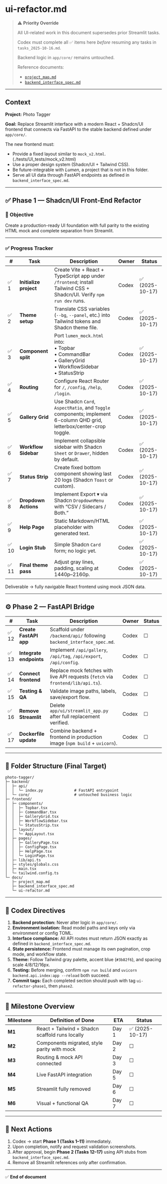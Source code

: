# ui-refactor.md

> ⚠️ **Priority Override**
>
> All UI-related work in this document supersedes prior Streamlit tasks.
>
> Codex must complete all ✅ items here *before* resuming any tasks in `tasks_2025-10-16.md`.
>
> Backend logic in `app/core/` remains untouched.
>
> Reference documents:
>
> * [`project_map.md`](./docs/project_map.md)
> * [`backend_interface_spec.md`](./docs/backend_interface_spec.md)

---

## Context

**Project:** Photo Tagger

**Goal:** Replace Streamlit interface with a modern React + Shadcn/UI frontend that connects via FastAPI to the stable backend defined under `app/core/`.

The new frontend must:

* Provide a fixed layout similar to `mock_v2.html`.  (./tests/UI_tests/mock_v2.html)
* Use a proper design system (Shadcn/UI + Tailwind CSS).
* Be future-integrable with *Lumen*, a project that is not in this folder.
* Serve all UI data through FastAPI endpoints as defined in `backend_interface_spec.md`.

---

## ✅ Phase 1 — Shadcn/UI Front-End Refactor

### 🎯 Objective

Create a production-ready UI foundation with full parity to the existing HTML mock and complete separation from Streamlit.

---

### ✅ Progress Tracker

| #     | Task                   | Description                                                                                          | Owner | Status |
| ----- | ---------------------- | ---------------------------------------------------------------------------------------------------- | ----- | ------ |
| ✅ 1  | **Initialize project** | Create Vite + React + TypeScript app under `/frontend`; install Tailwind CSS + Shadcn/UI. Verify `npm run dev` runs. | Codex | ✅ (2025-10-17) |
| ✅ 2  | **Theme setup**        | Translate CSS variables (`--bg`, `--panel`, etc.) into Tailwind tokens and Shadcn theme file.        | Codex | ✅ (2025-10-17) |
| ✅ 3  | **Component split**    | Port `lumen_mock.html` into:<br>• Topbar<br>• CommandBar<br>• GalleryGrid<br>• WorkflowSidebar<br>• StatusStrip | Codex | ✅ (2025-10-17) |
| ✅ 4  | **Routing**            | Configure React Router for `/`, `/config`, `/help`, `/login`.                                        | Codex | ✅ (2025-10-17) |
| ✅ 5  | **Gallery Grid**       | Use Shadcn `Card`, `AspectRatio`, and `Toggle` components; implement 6-column QHD grid, letterbox/center-crop toggle. | Codex | ✅ (2025-10-17) |
| ✅ 6  | **Workflow Sidebar**   | Implement collapsible sidebar with Shadcn `Sheet` or `Drawer`, hidden by default.                    | Codex | ✅ (2025-10-17) |
| ✅ 7  | **Status Strip**       | Create fixed bottom component showing last 20 logs (Shadcn `Toast` or custom).                       | Codex | ✅ (2025-10-17) |
| ✅ 8  | **Dropdown Actions**   | Implement Export ▾ via Shadcn `DropdownMenu` with “CSV / Sidecars / Both.”                           | Codex | ✅ (2025-10-17) |
| ✅ 9  | **Help Page**          | Static Markdown/HTML placeholder with generated text.                                                | Codex | ✅ (2025-10-17) |
| ✅ 10 | **Login Stub**         | Simple Shadcn `Card` form; no logic yet.                                                             | Codex | ✅ (2025-10-17) |
| ✅ 11 | **Final theme pass**   | Adjust gray lines, padding, scaling at 1440p–2160p.                                                  | Codex | ✅ (2025-10-17) |

Deliverable → fully navigable React frontend using mock JSON data.

---

## ⚙️ Phase 2 — FastAPI Bridge

| #     | Task                    | Description                                                                      | Owner | Status |
| ----- | ----------------------- | -------------------------------------------------------------------------------- | ----- | ------ |
| ✅ 12 | **Create FastAPI app**  | Scaffold under `/backend/api/` following `backend_interface_spec.md`.            | Codex | ☐      |
| ✅ 13 | **Integrate endpoints** | Implement `/api/gallery`, `/api/tag`, `/api/export`, `/api/config`.              | Codex | ☐      |
| ✅ 14 | **Connect frontend**    | Replace mock fetches with live API requests (`fetch` via `frontend/lib/api.ts`). | Codex | ☐      |
| ✅ 15 | **Testing & QA**        | Validate image paths, labels, save/export flow.                                  | Codex | ☐      |
| ✅ 16 | **Remove Streamlit**    | Delete `app/ui/streamlit_app.py` after full replacement verified.                | Codex | ☐      |
| ✅ 17 | **Dockerfile update**   | Combine backend + frontend in production image (`npm build` + `uvicorn`).        | Codex | ☐      |

---

## 🧱 Folder Structure (Final Target)

```
photo-tagger/
├─ backend/
│  ├─ api/
│  │  └─ index.py              # FastAPI entrypoint
│  └─ core/                    # untouched business logic
├─ frontend/
│  ├─ components/
│  │  ├─ Topbar.tsx
│  │  ├─ CommandBar.tsx
│  │  ├─ GalleryGrid.tsx
│  │  ├─ WorkflowSidebar.tsx
│  │  └─ StatusStrip.tsx
│  ├─ layout/
│  │  └─ AppLayout.tsx
│  ├─ pages/
│  │  ├─ GalleryPage.tsx
│  │  ├─ ConfigPage.tsx
│  │  ├─ HelpPage.tsx
│  │  └─ LoginPage.tsx
│  ├─ lib/api.ts
│  ├─ styles/globals.css
│  ├─ main.tsx
│  └─ tailwind.config.ts
└─ docs/
   ├─ project_map.md
   ├─ backend_interface_spec.md
   └─ ui-refactor.md
```

---

## 🧠 Codex Directives

1. **Backend protection:** Never alter logic in `app/core/`.
2. **Environment isolation:** Read model paths and keys only via environment or config TOML.
3. **Interface compliance:** All API routes must return JSON exactly as defined in `backend_interface_spec.md`.
4. **State persistence:** Frontend must manage its own pagination, crop mode, and workflow state.
5. **Theme:** Follow Tailwind gray palette, accent blue (`#3b82f6`), and spacing scale 4/8/12/16px.
6. **Testing:** Before merging, confirm `npm run build` and `uvicorn backend.api.index:app --reload` both succeed.
7. **Commit tags:** Each completed section should push with tag `ui-refactor-phase1`, then `phase2`.

---

## 🧭 Milestone Overview

| Milestone | Definition of Done                              | ETA   | Status |
| --------- | ----------------------------------------------- | ----- | ------ |
| **M1**    | React + Tailwind + Shadcn scaffold runs locally | Day 1 | ✅ (2025-10-17) |
| **M2**    | Components migrated, style parity with mock     | Day 2 | ☐      |
| **M3**    | Routing & mock API connected                    | Day 3 | ☐      |
| **M4**    | Live FastAPI integration                        | Day 5 | ☐      |
| **M5**    | Streamlit fully removed                         | Day 6 | ☐      |
| **M6**    | Visual + functional QA                          | Day 7 | ☐      |

---

## 🧩 Next Actions

1. Codex → start **Phase 1 (Tasks 1–11)** immediately.
2. Upon completion, notify and request validation screenshots.
3. After approval, begin **Phase 2 (Tasks 12–17)** using API stubs from `backend_interface_spec.md`.
4. Remove all Streamlit references only after confirmation.

---

✅ **End of document**
